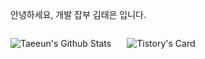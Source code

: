 안녕하세요, 개발 잡부 김태은 입니다.

<div style="display: flex; gap: 5%">

![Taeeun's Github Stats](https://github-readme-stats-plum-five-48.vercel.app/api?username=xodms1701&count_private=true&show_icons=true&&rank_icon=percentile&&theme=radical)

![Tistory's Card](https://github-readme-tistory-card.vercel.app/api?name=samuel-alter1128&postId=27&theme=tistory)


</div>

